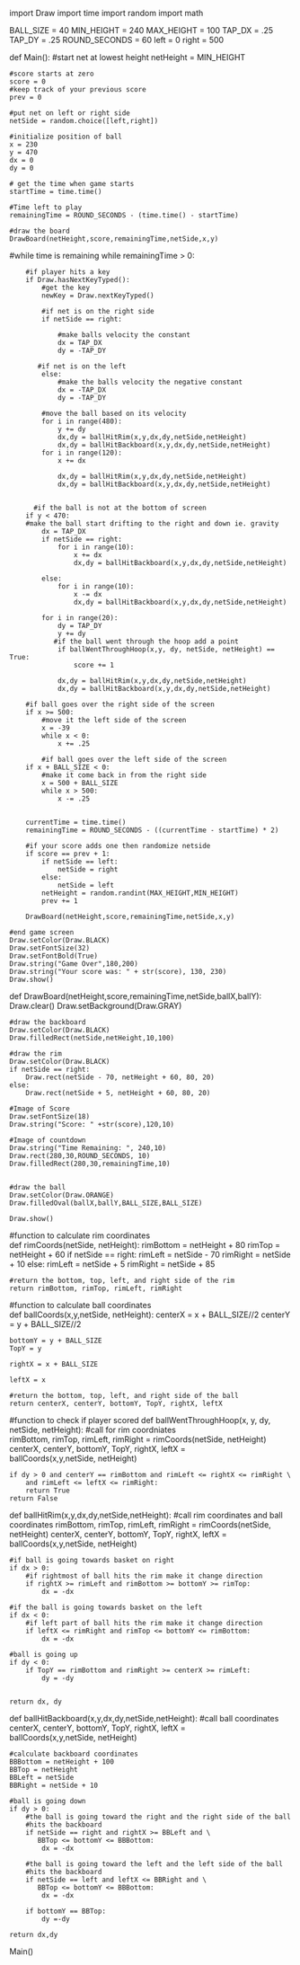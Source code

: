 import Draw
import time
import random
import math

BALL_SIZE = 40
MIN_HEIGHT = 240
MAX_HEIGHT = 100
TAP_DX = .25
TAP_DY = .25
ROUND_SECONDS = 60
left = 0 
right = 500
            
def Main():
    #start net at lowest height
    netHeight = MIN_HEIGHT
    
    #score starts at zero
    score = 0
    #keep track of your previous score
    prev = 0
    
    #put net on left or right side
    netSide = random.choice([left,right])  
    
    #initialize position of ball
    x = 230
    y = 470
    dx = 0 
    dy = 0
    
    # get the time when game starts
    startTime = time.time()
    
    #Time left to play
    remainingTime = ROUND_SECONDS - (time.time() - startTime) 
    
    #draw the board
    DrawBoard(netHeight,score,remainingTime,netSide,x,y)   
        
   #while time is remaining
    while remainingTime > 0:

        #if player hits a key
        if Draw.hasNextKeyTyped():
            #get the key
            newKey = Draw.nextKeyTyped()
            
            #if net is on the right side
            if netSide == right:
                
                #make balls velocity the constant
                dx = TAP_DX   
                dy = -TAP_DY
                               
           #if net is on the left
            else:
                #make the balls velocity the negative constant
                dx = -TAP_DX
                dy = -TAP_DY 
                                  
            #move the ball based on its velocity
            for i in range(480):
                y += dy
                dx,dy = ballHitRim(x,y,dx,dy,netSide,netHeight)
                dx,dy = ballHitBackboard(x,y,dx,dy,netSide,netHeight)                 
            for i in range(120):
                x += dx 
                
                dx,dy = ballHitRim(x,y,dx,dy,netSide,netHeight)
                dx,dy = ballHitBackboard(x,y,dx,dy,netSide,netHeight)            
                                                                                
            
          #if the ball is not at the bottom of screen
        if y < 470:
        #make the ball start drifting to the right and down ie. gravity
            dx = TAP_DX 
            if netSide == right:
                for i in range(10):
                    x += dx
                    dx,dy = ballHitBackboard(x,y,dx,dy,netSide,netHeight)
                   
            else:
                for i in range(10):
                    x -= dx  
                    dx,dy = ballHitBackboard(x,y,dx,dy,netSide,netHeight)

            for i in range(20):
                dy = TAP_DY
                y += dy
               #if the ball went through the hoop add a point
                if ballWentThroughHoop(x,y, dy, netSide, netHeight) == True:
                    score += 1 
            
                dx,dy = ballHitRim(x,y,dx,dy,netSide,netHeight)
                dx,dy = ballHitBackboard(x,y,dx,dy,netSide,netHeight) 
            
        #if ball goes over the right side of the screen
        if x >= 500:
            #move it the left side of the screen 
            x = -39
            while x < 0:
                x += .25  
            
            #if ball goes over the left side of the screen
        if x + BALL_SIZE < 0:
            #make it come back in from the right side
            x = 500 + BALL_SIZE
            while x > 500:
                x -= .25             

                          
        currentTime = time.time()     
        remainingTime = ROUND_SECONDS - ((currentTime - startTime) * 2)
        
        #if your score adds one then randomize netside
        if score == prev + 1:
            if netSide == left:
                netSide = right
            else:
                netSide = left
            netHeight = random.randint(MAX_HEIGHT,MIN_HEIGHT)
            prev += 1
            
        DrawBoard(netHeight,score,remainingTime,netSide,x,y)
        
    #end game screen   
    Draw.setColor(Draw.BLACK)
    Draw.setFontSize(32)
    Draw.setFontBold(True)
    Draw.string("Game Over",180,200)
    Draw.string("Your score was: " + str(score), 130, 230)
    Draw.show()



def DrawBoard(netHeight,score,remainingTime,netSide,ballX,ballY):
    Draw.clear()
    Draw.setBackground(Draw.GRAY)
    
            
    #draw the backboard
    Draw.setColor(Draw.BLACK)
    Draw.filledRect(netSide,netHeight,10,100)
    
    #draw the rim
    Draw.setColor(Draw.BLACK)
    if netSide == right:
        Draw.rect(netSide - 70, netHeight + 60, 80, 20)
    else:
        Draw.rect(netSide + 5, netHeight + 60, 80, 20)
    
    #Image of Score
    Draw.setFontSize(18)
    Draw.string("Score: " +str(score),120,10)
    
    #Image of countdown
    Draw.string("Time Remaining: ", 240,10)
    Draw.rect(280,30,ROUND_SECONDS, 10)
    Draw.filledRect(280,30,remainingTime,10)
    
    
    #draw the ball
    Draw.setColor(Draw.ORANGE)
    Draw.filledOval(ballX,ballY,BALL_SIZE,BALL_SIZE)   
    
    Draw.show()
    
#function to calculate rim coordinates          
def rimCoords(netSide, netHeight):
    rimBottom = netHeight + 80
    rimTop = netHeight + 60
    if netSide == right:
        rimLeft = netSide - 70
        rimRight = netSide + 10
    else:
        rimLeft = netSide + 5
        rimRight = netSide + 85 
    
    #return the bottom, top, left, and right side of the rim
    return rimBottom, rimTop, rimLeft, rimRight

#function to calculate ball coordinates          
def ballCoords(x,y,netSide, netHeight):
    centerX = x + BALL_SIZE//2
    centerY = y + BALL_SIZE//2 
    
    bottomY = y + BALL_SIZE
    TopY = y    
    
    rightX = x + BALL_SIZE
    
    leftX = x
    
    #return the bottom, top, left, and right side of the ball
    return centerX, centerY, bottomY, TopY, rightX, leftX


#function to check if player scored
def ballWentThroughHoop(x, y, dy, netSide, netHeight):
    #call for rim coordniates   
    rimBottom, rimTop, rimLeft, rimRight = rimCoords(netSide, netHeight)
    centerX, centerY, bottomY, TopY, rightX, leftX  = \
        ballCoords(x,y,netSide, netHeight)
        
    if dy > 0 and centerY == rimBottom and rimLeft <= rightX <= rimRight \
        and rimLeft <= leftX <= rimRight:
        return True
    return False
	
def ballHitRim(x,y,dx,dy,netSide,netHeight):
    #call rim coordinates and ball coordinates
    rimBottom, rimTop, rimLeft, rimRight = rimCoords(netSide, netHeight)
    centerX, centerY, bottomY, TopY, rightX, leftX = \
        ballCoords(x,y,netSide, netHeight)
    
    #if ball is going towards basket on right   
    if dx > 0:
        #if rightmost of ball hits the rim make it change direction
        if rightX >= rimLeft and rimBottom >= bottomY >= rimTop:
            dx = -dx
   
    #if the ball is going towards basket on the left        
    if dx < 0:
        #if left part of ball hits the rim make it change direction
        if leftX <= rimRight and rimTop <= bottomY <= rimBottom:
            dx = -dx
            
    #ball is going up            
    if dy < 0:
        if TopY == rimBottom and rimRight >= centerX >= rimLeft:
            dy = -dy
    
      
    return dx, dy
      

def ballHitBackboard(x,y,dx,dy,netSide,netHeight):
   #call ball coordinates
    centerX, centerY, bottomY, TopY, rightX, leftX = \
        ballCoords(x,y,netSide, netHeight)
    
    #calculate backboard coordinates
    BBBottom = netHeight + 100
    BBTop = netHeight
    BBLeft = netSide
    BBRight = netSide + 10 
    
    #ball is going down
    if dy > 0:
        #the ball is going toward the right and the right side of the ball
        #hits the backboard
        if netSide == right and rightX >= BBLeft and \
           BBTop <= bottomY <= BBBottom:
            dx = -dx
        
        #the ball is going toward the left and the left side of the ball
        #hits the backboard        
        if netSide == left and leftX <= BBRight and \
           BBTop <= bottomY <= BBBottom:
            dx = -dx
        
        if bottomY == BBTop:
            dy =-dy 
    
    return dx,dy

    
Main()
            
        
